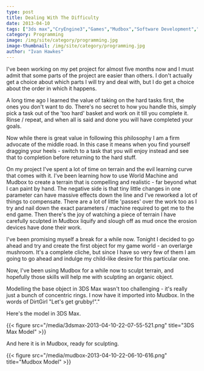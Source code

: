 ```yaml
---
type: post
title: Dealing With The Difficulty
date: 2013-04-10
tags: ["3ds max","CryEngine3","Games","Mudbox","Software Development","Terrain","world building","World Machine"]
category: Programming
image: /img/site/category/programming.jpg
image-thumbnail: /img/site/category/programming.jpg
author: "Ivan Hawkes"
---
```


I've been working on my pet project for almost five months now and I must admit that some parts of the project are easier than others. I don't actually get a choice about which parts I will try and deal with, but I do get a choice about the order in which it happens.
<!--more-->

A long time ago I learned the value of taking on the hard tasks first, the ones you don't want to do. There's no secret to how you handle this, simply pick a task out of the 'too hard' basket and work on it till you complete it. Rinse / repeat, and when all is said and done you will have completed your goals.

Now while there is great value in following this philosophy I am a firm advocate of the middle road. In this case it means when you find yourself dragging your heels - switch to a task that you will enjoy instead and see that to completion before returning to the hard stuff.

On my project I've spent a lot of time on terrain and the evil learning curve that comes with it. I've been learning how to use World Machine and Mudbox to create a terrain that is compelling and realistic - far beyond what I can paint by hand. The negative side is that tiny little changes in one parameter can have massive effects down the line and I've reworked a lot of things to compensate. There are a lot of little 'passes' over the work too as I try and nail down the exact parameters / machine required to get me to the end game. Then there's the joy of watching a piece of terrain I have carefully sculpted in Mudbox liquify and slough off as mud once the erosion devices have done their work.

I've been promising myself a break for a while now. Tonight I decided to go ahead and try and create the first object for my game world - an overlarge mushroom. It's a complete cliche, but since I have so very few of them I am going to go ahead and indulge my child-like desire for this particular one.

Now, I've been using Mudbox for a while now to sculpt terrain, and hopefully those skills will help me with sculpting an organic object.

Modelling the base object in 3DS Max wasn't too challenging - it's really just a bunch of concentric rings. I now have it imported into Mudbox. In the words of DirtGirl "Let's get grubby!"."

Here's the model in 3DS Max.

{{< figure src="/media/3dsmax-2013-04-10-22-07-55-521.png" title="3DS Max Model" >}}

And here it is in Mudbox, ready for sculpting.

{{< figure src="/media/mudbox-2013-04-10-22-06-10-616.png" title="Mudbox Model" >}}
